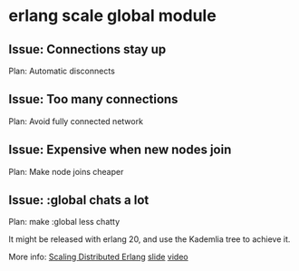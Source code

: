 # erlang scale global module

## Issue: Connections stay up
Plan: Automatic disconnects

## Issue: Too many connections
Plan: Avoid fully connected network

## Issue: Expensive when new nodes join
Plan: Make node joins cheaper

## Issue: :global chats a lot
Plan: make :global less chatty

It might be released with erlang 20, and use the Kademlia tree to achieve it.

More info:
[Scaling Distributed Erlang](http://www.elixirconf.eu/elixirconf2016/zandra-norman)
[slide](http://s3.amazonaws.com/erlang-conferences-production/media/files/000/000/074/original/Zandra_Norman_ScalingDistributedErlang.pdf)
[video](https://youtu.be/usEs3GPnZDg)
